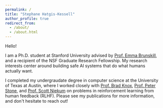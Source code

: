 ```yaml
---
permalink: /
title: "Stephane Hatgis-Kessell"
author_profile: true
redirect_from: 
  - /about/
  - /about.html
---
```

Hello!

I am a Ph.D. student at Stanford University advised by [Prof. Emma Brunskill](https://cs.stanford.edu/people/ebrun/), and a recipient of the NSF Graduate Research Fellowship. My research interests center around building safe AI systems that do what humans actually want.

I completed my undergraudate degree in computer science at the University of Texas at Austin, where I worked closely with [Prof. Brad Knox](https://bradknox.net/), [Prof. Peter Stone](https://www.cs.utexas.edu/~pstone/), and [Prof. Scott Niekum](https://people.cs.umass.edu/~sniekum/) on problems in reinforcement learning from human feedback (RLHF). Please see my publications for more information, and don't hesitate to reach out!